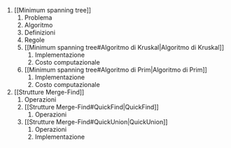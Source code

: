 1. [[Minimum spanning tree]]
	1. Problema
	2. Algoritmo
	3. Definizioni
	4. Regole
	5. [[Minimum spanning tree#Algoritmo di Kruskal|Algoritmo di Kruskal]]
		1. Implementazione 
		2. Costo computazionale
	6. [[Minimum spanning tree#Algoritmo di Prim|Algoritmo di Prim]]
		1. Implementazione
		2. Costo computazionale
2. [[Strutture Merge-Find]]
	1. Operazioni
	2. [[Strutture Merge-Find#QuickFind|QuickFind]]
		1. Operazioni
	3. [[Strutture Merge-Find#QuickUnion|QuickUnion]]
		1. Operazioni
		2. Implementazione